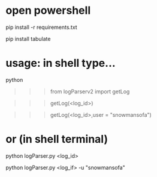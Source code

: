 # open powershell
pip install -r requirements.txt

pip install tabulate

# usage: in shell type...

python 

>>> from logParserv2 import getLog

>>> getLog(<log_id>)

>>> getLog(<log_id>,user = "snowmansofa")

# or (in shell terminal)
python logParser.py <log_id>

python logParser.py <log_if> -u "snowmansofa"
